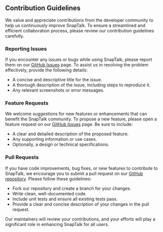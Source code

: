 ## Contribution Guidelines

We value and appreciate contributions from the developer community to help us continuously improve SnapTalk. To ensure a
streamlined and efficient collaboration process, please review our contribution guidelines carefully.

### Reporting Issues

If you encounter any issues or bugs while using SnapTalk, please report them on our [GitHub Issues](https://github.com/hudy000/social/issues)
page. To assist us in resolving the problem effectively, provide the following details:

- A concise and descriptive title for the issue.
- A thorough description of the issue, including steps to reproduce it.
- Any relevant screenshots or error messages.

### Feature Requests

We welcome suggestions for new features or enhancements that can benefit the SnapTalk community. To propose a new
feature, please open a feature request on our [GitHub Issues](https://github.com/hudy000/social/issues) page. Be sure to include:

- A clear and detailed description of the proposed feature.
- Any supporting information or use cases.
- Optionally, a design or technical specifications.

### Pull Requests

If you have code improvements, bug fixes, or new features to contribute to SnapTalk, we encourage you to submit a pull
request on our [GitHub repository](https://github.com/hudy000/pulls). Please follow these guidelines:

- Fork our repository and create a branch for your changes.
- Write clean, well-documented code.
- Include unit tests and ensure all existing tests pass.
- Provide a clear and concise description of your changes in the pull request.

Our maintainers will review your contributions, and your efforts will play a significant role in enhancing SnapTalk for
all users.
